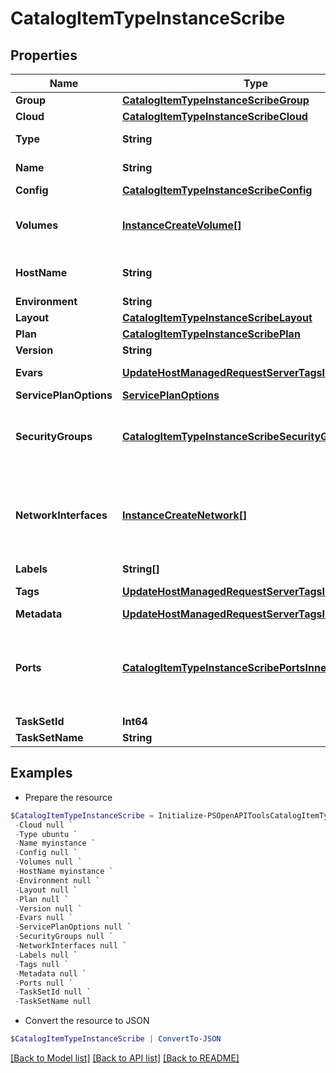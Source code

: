 # CatalogItemTypeInstanceScribe
## Properties

Name | Type | Description | Notes
------------ | ------------- | ------------- | -------------
**Group** | [**CatalogItemTypeInstanceScribeGroup**](CatalogItemTypeInstanceScribeGroup.md) |  | 
**Cloud** | [**CatalogItemTypeInstanceScribeCloud**](CatalogItemTypeInstanceScribeCloud.md) |  | 
**Type** | **String** | The type of instance by code we want to fetch. | 
**Name** | **String** | Name of the instance to be created. | 
**Config** | [**CatalogItemTypeInstanceScribeConfig**](CatalogItemTypeInstanceScribeConfig.md) |  | 
**Volumes** | [**InstanceCreateVolume[]**](InstanceCreateVolume.md) | The (optional) volumes parameter is for LV configuration, can create additional LVs at provision It should be passed as an array of | 
**HostName** | **String** | Hostname of the instance to be created.  Can be the same as the instance name. | [optional] 
**Environment** | **String** | Environment code | [optional] 
**Layout** | [**CatalogItemTypeInstanceScribeLayout**](CatalogItemTypeInstanceScribeLayout.md) |  | 
**Plan** | [**CatalogItemTypeInstanceScribePlan**](CatalogItemTypeInstanceScribePlan.md) |  | 
**Version** | **String** | Version of the layout to create. | [optional] 
**Evars** | [**UpdateHostManagedRequestServerTagsInner[]**](UpdateHostManagedRequestServerTagsInner.md) | Environment Variables, an array of objects that have name and value. | [optional] 
**ServicePlanOptions** | [**ServicePlanOptions**](ServicePlanOptions.md) |  | [optional] 
**SecurityGroups** | [**CatalogItemTypeInstanceScribeSecurityGroupsInner[]**](CatalogItemTypeInstanceScribeSecurityGroupsInner.md) | Key for security group configuration. It should be passed as an array of objects containing the id of the security group to assign the instance to. | [optional] 
**NetworkInterfaces** | [**InstanceCreateNetwork[]**](InstanceCreateNetwork.md) | The networkInterfaces parameter is for network configuration.  The Options API &#x60;/api/options/zoneNetworkOptions?zoneId&#x3D;5&amp;provisionTypeId&#x3D;10&#x60; can be used to see which options are available.  | [optional] 
**Labels** | **String[]** | Array of strings (keywords). | [optional] 
**Tags** | [**UpdateHostManagedRequestServerTagsInner[]**](UpdateHostManagedRequestServerTagsInner.md) | Metadata tags, Array of objects having a name and value. | [optional] 
**Metadata** | [**UpdateHostManagedRequestServerTagsInner[]**](UpdateHostManagedRequestServerTagsInner.md) | Alias for &#x60;tags&#x60;. | [optional] 
**Ports** | [**CatalogItemTypeInstanceScribePortsInner[]**](CatalogItemTypeInstanceScribePortsInner.md) | The ports parameter is for port configuration.  The layout may have default ports, which are defined in node types, that are always configured. This parameter will be for additional custom ports to be opened.  | [optional] 
**TaskSetId** | **Int64** | The Workflow ID to execute. | [optional] 
**TaskSetName** | **String** | The Workflow Name to execute. | [optional] 

## Examples

- Prepare the resource
```powershell
$CatalogItemTypeInstanceScribe = Initialize-PSOpenAPIToolsCatalogItemTypeInstanceScribe  -Group null `
 -Cloud null `
 -Type ubuntu `
 -Name myinstance `
 -Config null `
 -Volumes null `
 -HostName myinstance `
 -Environment null `
 -Layout null `
 -Plan null `
 -Version null `
 -Evars null `
 -ServicePlanOptions null `
 -SecurityGroups null `
 -NetworkInterfaces null `
 -Labels null `
 -Tags null `
 -Metadata null `
 -Ports null `
 -TaskSetId null `
 -TaskSetName null
```

- Convert the resource to JSON
```powershell
$CatalogItemTypeInstanceScribe | ConvertTo-JSON
```

[[Back to Model list]](../README.md#documentation-for-models) [[Back to API list]](../README.md#documentation-for-api-endpoints) [[Back to README]](../README.md)

